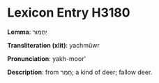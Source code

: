 # Lexicon Entry H3180

**Lemma**: יַחְמוּר

**Transliteration (xlit)**: yachmûwr

**Pronunciation**: yakh-moor'

**Description**:
from חָמַר; a kind of deer; fallow deer.
